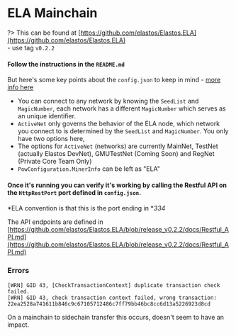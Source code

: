 
# ELA Mainchain

?> This can be found at [https://github.com/elastos/Elastos.ELA](https://github.com/elastos/Elastos.ELA)<br/>- use tag `v0.2.2`

#### Follow the instructions in the `README.md`

But here's some key points about the `config.json` to keep in mind -&nbsp;[more info here](/core/mainchain/config.md)

- You can connect to any network by knowing the `SeedList` and `MagicNumber`, each network has a different `MagicNumber` which serves as an unique identifier.
- `ActiveNet` only governs the behavior of the ELA node, which network you connect to is determined by the `SeedList` and `MagicNumber`. You only have two options here,
- The options for `ActiveNet` (networks) are currently MainNet, TestNet (actually Elastos DevNet), GMUTestNet (Coming Soon) and RegNet (Private Core Team Only)
- `PowConfiguration.MinerInfo` can be left as "ELA"

#### Once it's running you can verify it's working by calling the Restful API on the `HttpRestPort` port defined in `config.json`.

*ELA convention is that this is the port ending in **334*

The API endpoints are defined in [https://github.com/elastos/Elastos.ELA/blob/release_v0.2.2/docs/Restful_API.md](https://github.com/elastos/Elastos.ELA/blob/release_v0.2.2/docs/Restful_API.md)


### Errors

```
[WRN] GID 43, [CheckTransactionContext] duplicate transaction check failed.
[WRN] GID 43, check transaction context failed, wrong transaction: 22ea2528a741611b846c9c67105712486c7ff79bb46bc8cc6d13a5226923d8cd
```

On a mainchain to sidechain transfer this occurs, doesn't seem to have an impact.
